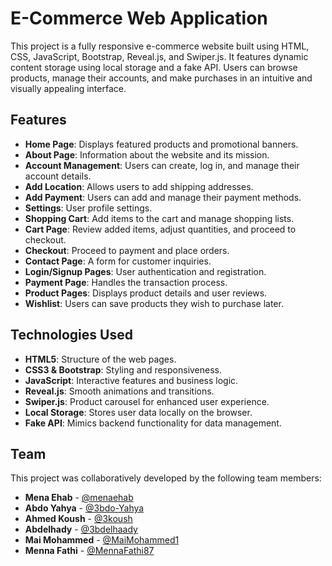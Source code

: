 # E-Commerce Web Application

This project is a fully responsive e-commerce website built using HTML, CSS, JavaScript, Bootstrap, Reveal.js, and Swiper.js. It features dynamic content storage using local storage and a fake API. Users can browse products, manage their accounts, and make purchases in an intuitive and visually appealing interface.

## Features

- **Home Page**: Displays featured products and promotional banners.
- **About Page**: Information about the website and its mission.
- **Account Management**: Users can create, log in, and manage their account details.
- **Add Location**: Allows users to add shipping addresses.
- **Add Payment**: Users can add and manage their payment methods.
- **Settings**: User profile settings.
- **Shopping Cart**: Add items to the cart and manage shopping lists.
- **Cart Page**: Review added items, adjust quantities, and proceed to checkout.
- **Checkout**: Proceed to payment and place orders.
- **Contact Page**: A form for customer inquiries.
- **Login/Signup Pages**: User authentication and registration.
- **Payment Page**: Handles the transaction process.
- **Product Pages**: Displays product details and user reviews.
- **Wishlist**: Users can save products they wish to purchase later.

## Technologies Used

- **HTML5**: Structure of the web pages.
- **CSS3 & Bootstrap**: Styling and responsiveness.
- **JavaScript**: Interactive features and business logic.
- **Reveal.js**: Smooth animations and transitions.
- **Swiper.js**: Product carousel for enhanced user experience.
- **Local Storage**: Stores user data locally on the browser.
- **Fake API**: Mimics backend functionality for data management.

## Team

This project was collaboratively developed by the following team members:

- **Mena Ehab** - [@menaehab](https://github.com/menaehab)
- **Abdo Yahya** - [@3bdo-Yahya](https://github.com/3bdo-Yahya)
- **Ahmed Koush** - [@3koush](https://github.com/3koush)
- **Abdelhady** - [@3bdelhaady](https://github.com/3bdelhaady)
- **Mai Mohammed** - [@MaiMohammed1](https://github.com/MaiMohammed1)
- **Menna Fathi** - [@MennaFathi87](https://github.com/MennaFathi87)
